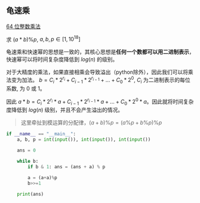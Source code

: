 
## 龟速乘
[64 位整数乘法](https://www.acwing.com/problem/content/92/)

求 $(a*b)\%p$, $a,b,p \in [1, 10^{18}]$

龟速乘和快速幂的思想是一致的，其核心思想是**任何一个数都可以用二进制表示**，快速幂可以将时间复杂度降低到 $log(n)$ 的级别。

对于大精度的乘法，如果直接相乘会导致溢出（python除外），因此我们可以将乘法变为加法。
$b = C_i*2^{r_i} + C_{i-1}*2^{r_{i-1}} + ... + C_0*2^{0}$, $C_i$ 为二进制表示的每位系数, 为 0 或 1。

因此 $a*b = C_i*2^{r_i}*a + C_{i-1}*2^{r_{i-1}}*a + ... + C_0*2^{0}*a$。因此就将时间复杂度降低到 $log(n)$ 级别，并且不会产生溢出的情况。

> 这里牵扯到模运算的分配律，$(a+b) \% p = (a \%p + b\%p)\%p$

```python
if __name__ == "__main__":
    a, b, p = int(input()), int(input()), int(input())

    ans = 0

    while b:
        if b & 1: ans = (ans + a) % p

        a = (a+a)%p
        b>>=1

    print(ans)
```